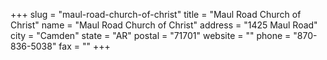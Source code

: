 +++
slug = "maul-road-church-of-christ"
title = "Maul Road Church of Christ"
name = "Maul Road Church of Christ"
address = "1425 Maul Road"
city = "Camden"
state = "AR"
postal = "71701"
website = ""
phone = "870-836-5038"
fax = ""
+++
